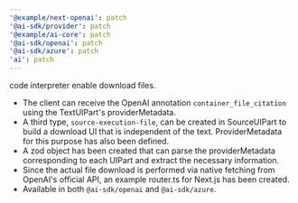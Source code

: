 ```yaml
---
'@example/next-openai': patch
'@ai-sdk/provider': patch
'@example/ai-core': patch
'@ai-sdk/openai': patch
'@ai-sdk/azure': patch
'ai': patch
---
```


code interpreter enable download files.

- The client can receive the OpenAI annotation `container_file_citation` using the TextUIPart's providerMetadata.
- A third type, `source-execution-file`, can be created in SourceUIPart to build a download UI that is independent of the text. ProviderMetadata for this purpose has also been defined.
- A zod object has been created that can parse the providerMetadata corresponding to each UIPart and extract the necessary information.
- Since the actual file download is performed via native fetching from OpenAI's official API, an example router.ts for Next.js has been created.
- Available in both `@ai-sdk/openai` and `@ai-sdk/azure`.
